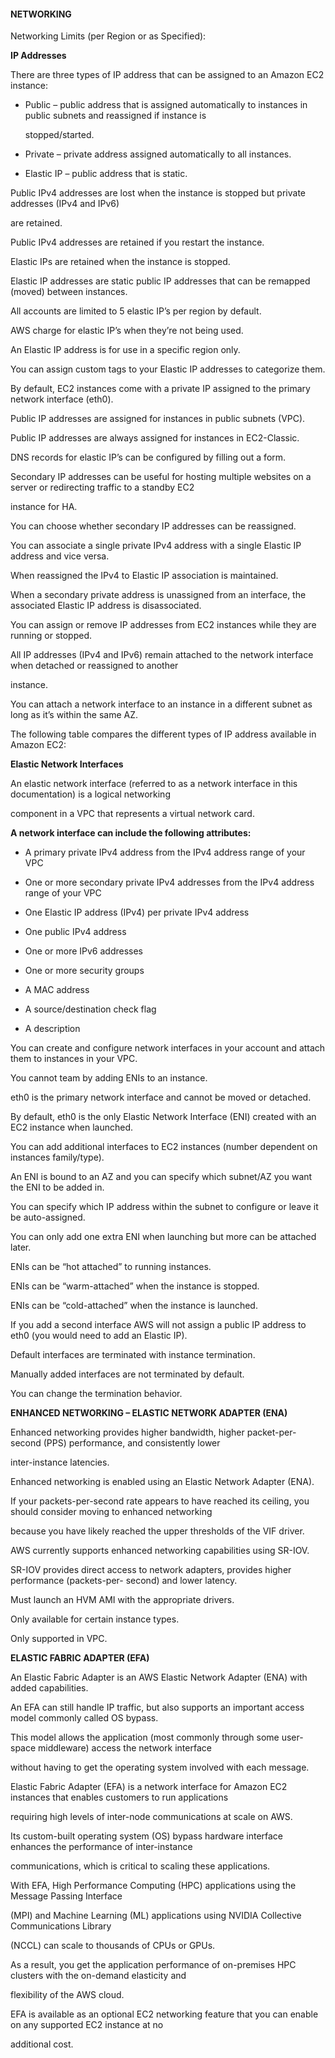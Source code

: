 #### NETWORKING


Networking Limits (per Region or as Specified):


**IP Addresses**


There are three types of IP address that can be assigned to an Amazon EC2 instance:


- Public – public address that is assigned automatically to instances in public subnets and reassigned if instance is

  stopped/started.

- Private – private address assigned automatically to all instances.

- Elastic IP – public address that is static.


Public IPv4 addresses are lost when the instance is stopped but private addresses (IPv4 and IPv6)

are retained.


Public IPv4 addresses are retained if you restart the instance.


Elastic IPs are retained when the instance is stopped.


Elastic IP addresses are static public IP addresses that can be remapped (moved) between instances.


All accounts are limited to 5 elastic IP’s per region by default.


AWS charge for elastic IP’s when they’re not being used.


An Elastic IP address is for use in a specific region only.


You can assign custom tags to your Elastic IP addresses to categorize them.


By default, EC2 instances come with a private IP assigned to the primary network interface (eth0).


Public IP addresses are assigned for instances in public subnets (VPC).


Public IP addresses are always assigned for instances in EC2-Classic.


DNS records for elastic IP’s can be configured by filling out a form.


Secondary IP addresses can be useful for hosting multiple websites on a server or redirecting traffic to a standby EC2

instance for HA.


You can choose whether secondary IP addresses can be reassigned.


You can associate a single private IPv4 address with a single Elastic IP address and vice versa.


When reassigned the IPv4 to Elastic IP association is maintained.


When a secondary private address is unassigned from an interface, the associated Elastic IP address is disassociated.


You can assign or remove IP addresses from EC2 instances while they are running or stopped.


All IP addresses (IPv4 and IPv6) remain attached to the network interface when detached or reassigned to another

instance.


You can attach a network interface to an instance in a different subnet as long as it’s within the same AZ.


The following table compares the different types of IP address available in Amazon EC2:


**Elastic Network Interfaces**


An elastic network interface (referred to as a network interface in this documentation) is a logical networking

component in a VPC that represents a virtual network card.


**A network interface can include the following attributes:**


- A primary private IPv4 address from the IPv4 address range of your VPC

- One or more secondary private IPv4 addresses from the IPv4 address range of your VPC

- One Elastic IP address (IPv4) per private IPv4 address

- One public IPv4 address

- One or more IPv6 addresses

- One or more security groups

- A MAC address

- A source/destination check flag

- A description


You can create and configure network interfaces in your account and attach them to instances in your VPC.


You cannot team by adding ENIs to an instance.


eth0 is the primary network interface and cannot be moved or detached.


By default, eth0 is the only Elastic Network Interface (ENI) created with an EC2 instance when launched.


You can add additional interfaces to EC2 instances (number dependent on instances family/type).


An ENI is bound to an AZ and you can specify which subnet/AZ you want the ENI to be added in.


You can specify which IP address within the subnet to configure or leave it be auto-assigned.


You can only add one extra ENI when launching but more can be attached later.


ENIs can be “hot attached” to running instances.


ENIs can be “warm-attached” when the instance is stopped.


ENIs can be “cold-attached” when the instance is launched.


If you add a second interface AWS will not assign a public IP address to eth0 (you would need to add an Elastic IP).


Default interfaces are terminated with instance termination.


Manually added interfaces are not terminated by default.


You can change the termination behavior.


**ENHANCED NETWORKING – ELASTIC NETWORK ADAPTER (ENA)**


Enhanced networking provides higher bandwidth, higher packet-per-second (PPS) performance, and consistently lower

inter-instance latencies.


Enhanced networking is enabled using an Elastic Network Adapter (ENA).


If your packets-per-second rate appears to have reached its ceiling, you should consider moving to enhanced networking

because you have likely reached the upper thresholds of the VIF driver.


AWS currently supports enhanced networking capabilities using SR-IOV.


SR-IOV provides direct access to network adapters, provides higher performance (packets-per- second) and lower latency.


Must launch an HVM AMI with the appropriate drivers.


Only available for certain instance types.


Only supported in VPC.


**ELASTIC FABRIC ADAPTER (EFA)**


An Elastic Fabric Adapter is an AWS Elastic Network Adapter (ENA) with added capabilities.


An EFA can still handle IP traffic, but also supports an important access model commonly called OS bypass.


This model allows the application (most commonly through some user-space middleware) access the network interface

without having to get the operating system involved with each message.


Elastic Fabric Adapter (EFA) is a network interface for Amazon EC2 instances that enables customers to run applications

requiring high levels of inter-node communications at scale on AWS.


Its custom-built operating system (OS) bypass hardware interface enhances the performance of inter-instance

communications, which is critical to scaling these applications.


With EFA, High Performance Computing (HPC) applications using the Message Passing Interface

(MPI) and Machine Learning (ML) applications using NVIDIA Collective Communications Library

(NCCL) can scale to thousands of CPUs or GPUs.


As a result, you get the application performance of on-premises HPC clusters with the on-demand elasticity and

flexibility of the AWS cloud.


EFA is available as an optional EC2 networking feature that you can enable on any supported EC2 instance at no

additional cost.

